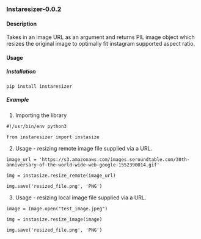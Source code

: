 ### Instaresizer-0.0.2

#### Description

Takes in an image URL as an argument and returns PIL image object which resizes the original image to optimally fit instagram supported aspect ratio. 

#### Usage

##### Installation

```
pip install instaresizer
```

##### Example

1. Importing the library
```
#!/usr/bin/env python3

from instaresizer import instasize

```
2. Usage - resizing remote image file supplied via a URL. 
```
image_url = 'https://s3.amazonaws.com/images.seroundtable.com/30th-anniversary-of-the-world-wide-web-google-1552390014.gif'

img = instasize.resize_remote(image_url)

img.save('resized_file.png', 'PNG')
```
3. Usage - resizing local image file supplied via a URL. 
```
image = Image.open("test_image.jpeg")

img = instasize.resize_image(image)

img.save('resized_file.png', 'PNG')
```
